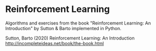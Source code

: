 # Reinforcement Learning

Algorithms and exercises from the book "Reinforcement Learning: An Introduction" by Sutton & Barto implemented in Python.

Sutton, Barto (2020) Reinforcement Learning: An Introduction <br /> 
<http://incompleteideas.net/book/the-book.html>
